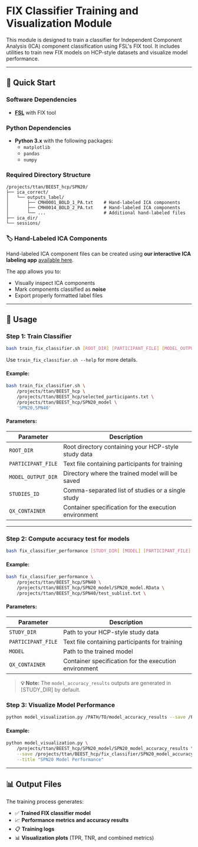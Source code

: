 # FIX Classifier Training and Visualization Module

This module is designed to train a classifier for Independent Component Analysis (ICA) component classification using FSL's FIX tool. It includes utilities to train new FIX models on HCP-style datasets and visualize model performance.

---

## 🚀 Quick Start

### Software Dependencies
- **[FSL](https://fsl.fmrib.ox.ac.uk/fsl/fslwiki/FIX)** with FIX tool

### Python Dependencies
- **Python 3.x** with the following packages:
  - `matplotlib`
  - `pandas` 
  - `numpy`

### Required Directory Structure

```
/projects/ttan/BEEST_hcp/SPN20/
├── ica_correct/
│   └── outputs_label/
│       ├── CMH0001_BOLD_1_PA.txt    # Hand-labeled ICA components
│       ├── CMH0014_BOLD_2_PA.txt    # Hand-labeled ICA components
│       └── ...                      # Additional hand-labeled files
├── ica_dir/
└── sessions/
```

### 🏷️ Hand-Labeled ICA Components

Hand-labeled ICA component files can be created using **our interactive ICA labeling app** [available here](https://github.com/slimnsour/ica-ranker).

The app allows you to:
- Visually inspect ICA components
- Mark components classified as **noise**
- Export properly formatted label files

---

## 📖 Usage

### Step 1: Train Classifier

```bash
bash train_fix_classifier.sh [ROOT_DIR] [PARTICIPANT_FILE] [MODEL_OUTPUT_DIR] [STUDIES_ID] [QX_CONTAINER]
```

Use `train_fix_classifier.sh --help` for more details.

#### Example:
```bash
bash train_fix_classifier.sh \
    /projects/ttan/BEEST_hcp \
    /projects/ttan/BEEST_hcp/selected_participants.txt \
    /projects/ttan/BEEST_hcp/SPN20_model \
    'SPN20,SPN40'
```

#### Parameters:
| Parameter | Description |
|-----------|-------------|
| `ROOT_DIR` | Root directory containing your HCP-style study data |
| `PARTICIPANT_FILE` | Text file containing participants for training |
| `MODEL_OUTPUT_DIR` | Directory where the trained model will be saved |
| `STUDIES_ID` | Comma-separated list of studies or a single study |
| `QX_CONTAINER` | Container specification for the execution environment |

---
### Step 2: Compute accuracy test for models
```bash
bash fix_classifier_performance [STUDY_DIR] [MODEL] [PARTICIPANT_FILE] [QX_CONTAINER]
```

#### Example:
```bash
bash fix_classifier_performance \
    /projects/ttan/BEEST_hcp/SPN40 \
    /projects/ttan/BEEST_hcp/SPN20_model/SPN20_model.RData \
    /projects/ttan/BEEST_hcp/SPN40/test_sublist.txt \
```

#### Parameters:
| Parameter | Description |
|-----------|-------------|
| `STUDY_DIR` | Path to your HCP-style study data |
| `PARTICIPANT_FILE` | Text file containing participants for training |
| `MODEL` | Path to the trained model |
| `QX_CONTAINER` | Container specification for the execution environment |

> **💡 Note:** The `model_accuracy_results` outputs are generated in [STUDY_DIR] by default.

### Step 3: Visualize Model Performance

```bash
python model_visualization.py /PATH/TO/model_accuracy_results --save /PATH/TO/OUTPUT --title "Model Performance"
```

#### Example:
```bash
python model_visualization.py \
    /projects/ttan/BEEST_hcp/SPN20_model/SPN20_model_accuracy_results \
    --save /projects/ttan/BEEST_hcp/fix_classifier/SPN20_model_accuracy.png \
    --title "SPN20 Model Performance"
```

---

## 📊 Output Files

The training process generates:
- ✅ **Trained FIX classifier model**
- 📈 **Performance metrics and accuracy results**
- 📋 **Training logs**
- 📊 **Visualization plots** (TPR, TNR, and combined metrics)